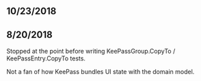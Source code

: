 
## 10/23/2018




## 8/20/2018

Stopped at the point before writing KeePassGroup.CopyTo / KeePassEntry.CopyTo tests. 

Not a fan of how KeePass bundles UI state with the domain model.